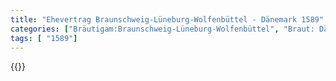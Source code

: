 ```yaml
---
title: "Ehevertrag Braunschweig-Lüneburg-Wolfenbüttel - Dänemark 1589"
categories: ["Bräutigam:Braunschweig-Lüneburg-Wolfenbüttel", "Braut: Dänemark", "Eheschließung vollzogen?:Ja", "verschiedenkonfessionelle Ehe?:Nein", "Dynastie Bräutigam:Welfen", "Akteur Bräutigam:Welfen", "Akteur Braut:Oldenburg (Dänemark)", "Textbezug?:ja", "Ständisch?:nein", "Ratifikation?:nein", "Sonstiges?:nein", "Bräutigam:Braunschweig-Lüneburg-Wolfenbüttel", "Braut: Dänemark"]
tags: [ "1589"]
---
```

<!--more-->
{{<v25>}}